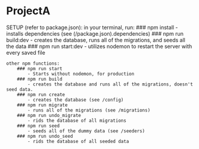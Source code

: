# ProjectA

SETUP (refer to package.json):
    in your terminal, run:
        ### npm install
            - installs dependencies (see (/package.json).dependencies)
        ### npm run build:dev
            - creates the database, runs all of the migrations, and seeds all the data
        ### npm run start:dev
            - utilizes nodemon to restart the server with every saved file
    
    other npm functions:
        ### npm run start
            - Starts without nodemon, for production
        ### npm run build
            - creates the database and runs all of the migrations, doesn't seed data.
        ### npm run create
            - creates the database (see /config)
        ### npm run migrate
            - runs all of the migrations (see /migrations)
        ### npm run undo_migrate
            - rids the database of all migrations
        ### npm run seed
            - seeds all of the dummy data (see /seeders)
        ### npm run undo_seed
            - rids the database of all seeded data